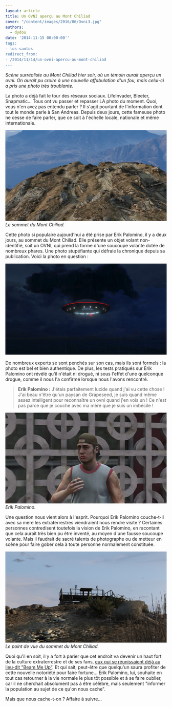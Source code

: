 ```yaml
---
layout: article
title: Un OVNI aperçu au Mont Chiliad
cover: "/content/images/2016/06/Ovni3.jpg"
authors:
  - dydou
date: '2014-11-15 00:00:00''
tags:
- los-santos
redirect_from:
- /2014/11/14/un-ovni-apercu-au-mont-chiliad
---
```


_Scène surréaliste au Mont Chiliad hier soir, où un témoin aurait aperçu un ovni. On aurait pu croire à une nouvelle affabulation d'un fou, mais celui-ci a pris une photo très troublante._

La photo a déjà fait le tour des réseaux sociaux. LifeInvader, Bleeter, Snapmatic... Tous ont vu passer et repasser LA photo du moment. Quoi, vous n'en avez pas entendu parler ? Il s'agit pourtant de l'information dont tout le monde parle à San Andreas. Depuis deux jours, cette fameuse photo ne cesse de faire parler, que ce soit à l'échelle locale, nationale et même internationale.

![Le sommet du Mont Chiliad.](/content/images/2016/06/Ovni2.jpg)
_Le sommet du Mont Chiliad._

Cette photo si populaire aujourd'hui a été prise par Erik Palomino, il y a deux jours, au sommet du Mont Chiliad. Elle présente un objet volant non-identifié, soit un OVNI, qui prend la forme d'une soucoupe volante dotée de nombreux phares. Une photo stupéfiante qui défraie la chronique depuis sa publication. Voici la photo en question :

![](/content/images/2016/06/Ovni.jpg)

De nombreux experts se sont penchés sur son cas, mais ils sont formels : la photo est bel et bien authentique. De plus, les tests pratiqués sur Erik Palomino ont révélé qu'il n'était ni drogué, ni sous l'effet d'une quelconque drogue, comme il nous l'a confirmé lorsque nous l'avons rencontré.

> **Erik Palomino :** J'étais parfaitement lucide quand j'ai vu cette chose ! J'ai beau n'être qu'un paysan de Grapeseed, je suis quand même assez intelligent pour reconnaître un ovni quand j'en vois un ! Ce n'est pas parce que je couche avec ma mère que je suis un imbécile !

![Erik Palomino.](/content/images/2016/06/Ovni4.jpg)
_Erik Palomino._

Une question nous vient alors à l'esprit. Pourquoi Erik Palomino couche-t-il avec sa mère les extraterrestres viendraient nous rendre visite ? Certaines personnes contredisent toutefois la vision de Erik Palomino, en racontant que cela aurait très bien pu être inventé, au moyen d'une fausse soucoupe volante. Mais il faudrait de sacré talents de photographe ou de metteur en scène pour faire gober cela à toute personne normalement constituée.

![Le point de vue du sommet du Mont Chiliad.](/content/images/2016/06/Ovni3_0.jpg)
_Le point de vue du sommet du Mont Chiliad._

Quoi qu'il en soit, il y a fort à parier que cet endroit va devenir un haut fort de la culture extraterrestre et de ses fans, [eux qui se réunissaient déjà au lieu-dit "Beam Me Up"](/2014/02/27/les-fans-dovnis-se-retrouvent-a-sandy-shores/). Et qui sait, peut-être que quelqu'un saura profiter de cette nouvelle notoriété pour faire fortune... Erik Palomino, lui, souhaite en tout cas retourner à la vie normale le plus tôt possible et à se faire oublier, car il ne cherchait absolument pas à être célèbre, mais seulement "informer la population au sujet de ce qu'on nous cache".

Mais que nous cache-t-on ? Affaire à suivre...